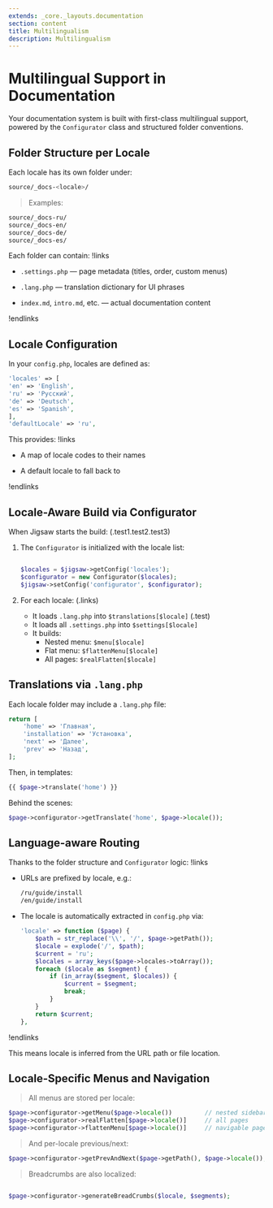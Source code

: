 ```yaml
---
extends: _core._layouts.documentation
section: content
title: Multilingualism
description: Multilingualism
---
```


# Multilingual Support in Documentation

Your documentation system is built with first-class multilingual support, powered by the `Configurator` class and
structured folder conventions.

## Folder Structure per Locale

Each locale has its own folder under:

```bash
source/_docs-<locale>/
```

> Examples:

```bash
source/_docs-ru/
source/_docs-en/
source/_docs-de/
source/_docs-es/
```

Each folder can contain:
!links

- `.settings.php` — page metadata (titles, order, custom menus)

- `.lang.php` — translation dictionary for UI phrases

- `index.md`, `intro.md`, etc. — actual documentation content

!endlinks

## Locale Configuration

In your `config.php`, locales are defined as:

```php
'locales' => [
'en' => 'English',
'ru' => 'Русский',
'de' => 'Deutsch',
'es' => 'Spanish',
],
'defaultLocale' => 'ru',
```

This provides:
!links

- A map of locale codes to their names

- A default locale to fall back to

!endlinks

## Locale-Aware Build via Configurator

When Jigsaw starts the build: (.test1.test2.test3)

1. The `Configurator` is initialized with the locale list:

    ```php
    
    $locales = $jigsaw->getConfig('locales');
    $configurator = new Configurator($locales);
    $jigsaw->setConfig('configurator', $configurator);
    ```
2. For each locale: (.links)
    - It loads `.lang.php` into `$translations[$locale]` (.test)
    - It loads all `.settings.php` into `$settings[$locale]`
    - It builds:
        - Nested menu: `$menu[$locale]`
        - Flat menu: `$flattenMenu[$locale]`
        - All pages: `$realFlatten[$locale]`

    
## Translations via `.lang.php`

Each locale folder may include a `.lang.php` file:

```php
return [
    'home' => 'Главная',
    'installation' => 'Установка',
    'next' => 'Далее',
    'prev' => 'Назад',
];
```

Then, in templates:

```php
{{ $page->translate('home') }}
```

Behind the scenes:

```php
$page->configurator->getTranslate('home', $page->locale());
```

## Language-aware Routing

Thanks to the folder structure and `Configurator` logic:
!links

- URLs are prefixed by locale, e.g.:

    ```bash
    /ru/guide/install
    /en/guide/install
    ```
- The locale is automatically extracted in `config.php` via:

    ```php
    'locale' => function ($page) {
        $path = str_replace('\\', '/', $page->getPath());
        $locale = explode('/', $path);
        $current = 'ru';
        $locales = array_keys($page->locales->toArray());
        foreach ($locale as $segment) {
            if (in_array($segment, $locales)) {
                $current = $segment;
                break;
            }
        }
        return $current;
    },
    ```

!endlinks

This means locale is inferred from the URL path or file location.

## Locale-Specific Menus and Navigation

> All menus are stored per locale:

```php 
$page->configurator->getMenu($page->locale())         // nested sidebar menu
$page->configurator->realFlatten[$page->locale()]     // all pages
$page->configurator->flattenMenu[$page->locale()]     // navigable pages
```

> And per-locale previous/next:

```php 
$page->configurator->getPrevAndNext($page->getPath(), $page->locale());
```
> Breadcrumbs are also localized:

```php

$page->configurator->generateBreadCrumbs($locale, $segments);
```


